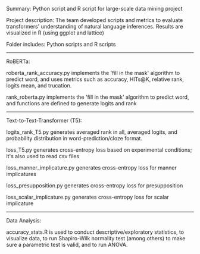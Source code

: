 Summary: Python script and R script for large-scale data mining project 

Project description: The team developed scripts and metrics to evaluate transformers' understanding of natural language inferences. Results are visualized in R (using ggplot and lattice)

Folder includes: Python scripts and R scripts

-----------------------------------------------

RoBERTa:

roberta_rank_accuracy.py implements the 'fill in the mask' algorithm to predict word, and uses metrics such as accuracy, HITs@K, relative rank, logits mean, and trucation.

rank_roberta.py implements the 'fill in the mask' algorithm to predict word, and functions are defined to generate logits and rank

-----------------------------------------------

Text-to-Text-Transformer (T5):

logits_rank_T5.py generates averaged rank in all, averaged logits, and probability distribution in word-prediction/cloze format.

loss_T5.py generates cross-entropy loss based on experimental conditions; it's also used to read csv files

loss_manner_implicature.py generates cross-entropy loss for manner implicatures 

loss_presupposition.py generates cross-entropy loss for presupposition

loss_scalar_implicature.py generates cross-entropy loss for scalar implicature


-----------------------------------------------

Data Analysis:

accuracy_stats.R is used to conduct descriptive/exploratory statistics, to visualize data, to run Shapiro-Wilk normality test (among others) to make sure a parametric test is valid, and to run ANOVA. 
